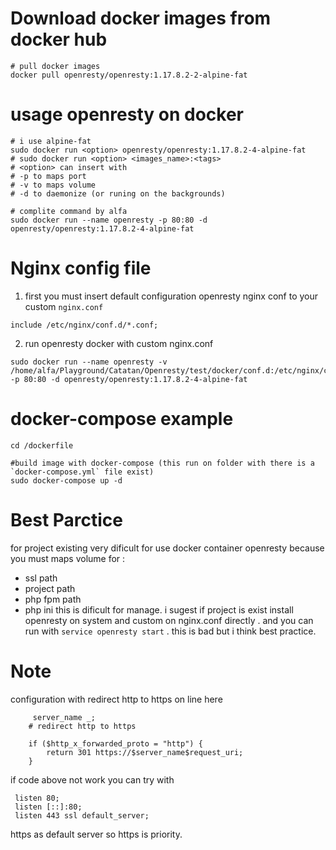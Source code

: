 Download docker images from docker hub 
======================================
```
# pull docker images
docker pull openresty/openresty:1.17.8.2-2-alpine-fat
````

usage openresty on docker 
=========================
```
# i use alpine-fat 
sudo docker run <option> openresty/openresty:1.17.8.2-4-alpine-fat
# sudo docker run <option> <images_name>:<tags>
# <option> can insert with
# -p to maps port
# -v to maps volume
# -d to daemonize (or runing on the backgrounds)

# complite command by alfa
sudo docker run --name openresty -p 80:80 -d openresty/openresty:1.17.8.2-4-alpine-fat
```

Nginx config file 
==================
1. first you must insert default configuration openresty nginx conf to your custom `nginx.conf`
```
include /etc/nginx/conf.d/*.conf;
```
2. run openresty docker with custom nginx.conf
```
sudo docker run --name openresty -v /home/alfa/Playground/Catatan/Openresty/test/docker/conf.d:/etc/nginx/conf.d -p 80:80 -d openresty/openresty:1.17.8.2-4-alpine-fat
```

docker-compose example
========================
```
cd /dockerfile

#build image with docker-compose (this run on folder with there is a `docker-compose.yml` file exist)
sudo docker-compose up -d

```

Best Parctice
==============
for project existing very dificult for use docker container openresty because you must maps volume for :
- ssl path
- project path
- php fpm path 
- php ini
this is dificult for manage. i sugest if project is exist install openresty on system and custom on nginx.conf directly . and you can run with `service openresty start` . this is bad but i think best practice.

Note
======
configuration with redirect http to https on line here
```
     server_name _;
    # redirect http to https
    
    if ($http_x_forwarded_proto = "http") {
        return 301 https://$server_name$request_uri;
    }
```
if code above not work you can try with
```
 listen 80;
 listen [::]:80;
 listen 443 ssl default_server;
```
https as default server so https is priority.
